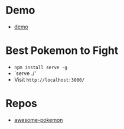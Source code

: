 # Demo
* [demo](https://zhoukekestar.github.io/Best-Pokemon-to-Fight)

# Best Pokemon to Fight
* `npm install serve -g`
* `serve ./'
* Visit `http://localhost:3000/`

# Repos
* [awesome-pokemon](https://github.com/tobiasbueschel/awesome-pokemon)
